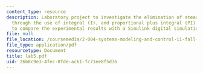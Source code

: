 ```yaml
---
content_type: resource
description: Laboratory project to investigate the elimination of steady-state error
  through the use of integral (I), and proportional plus integral (PI) control, and
  to compare the experimental results with a Simulink digital simulation.
file: null
file_location: /coursemedia/2-004-systems-modeling-and-control-ii-fall-2007/26b8c9e34fec8fdeac61fc71ee8f5d36_lab5.pdf
file_type: application/pdf
resourcetype: Document
title: lab5.pdf
uid: 26b8c9e3-4fec-8fde-ac61-fc71ee8f5d36
---
```


